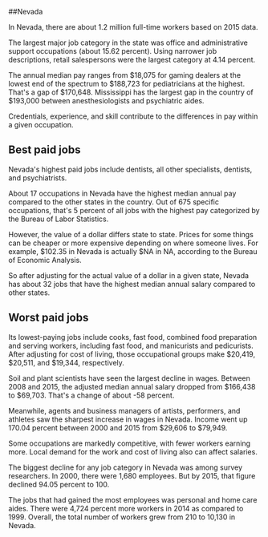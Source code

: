 

##Nevada

In Nevada, there are about 1.2 million full-time workers based on 2015 data.

The largest major job category in the state was <span class='occ_title_em state'>office and administrative support occupations</span> (about 15.62 percent). Using narrower job descriptions, <span class='occ_title_em state'>retail salespersons</span> were the largest category at 4.14 percent.
               
The annual median pay ranges from $18,075 for <span class='occ_title_em state'>gaming dealers</span> at the lowest end of the spectrum to  $188,723 for <span class='occ_title_em state'>pediatricians</span> at the highest. That's a gap of $170,648. Mississippi has the largest gap in the country of $193,000 between <span class='occ_title_em state'>anesthesiologists and psychiatric aides</span>.
          
Credentials, experience, and skill contribute to the differences in pay within a given occupation.

## Best paid jobs
Nevada's highest paid jobs include <span class='occ_title_em state'>dentists, all other specialists, dentists</span>, and <span class='occ_title_em state'>psychiatrists</span>.
               
About 17 occupations in Nevada have the highest median annual pay compared to the other states in the country. Out of 675 specific occupations, that's 5 percent of all jobs with the highest pay categorized by the Bureau of Labor Statistics.
               
However, the value of a dollar differs state to state. Prices for some things can be cheaper or more expensive depending on where someone lives. For example, $102.35 in Nevada is actually $NA in NA, according to the Bureau of Economic Analysis.
               
So after adjusting for the actual value of a dollar in a given state, Nevada has about 32 jobs that have the highest median annual salary compared to other states.
               
## Worst paid jobs

Its lowest-paying jobs include <span class='occ_title_em state'>cooks, fast food</span>, <span class='occ_title_em state'>combined food preparation and serving workers, including fast food</span>, and <span class='occ_title_em state'>manicurists and pedicurists</span>. After adjusting for cost of living, those occupational groups make $20,419,  $20,511, and  $19,344, respectively.
               
<span class='occ_title_em state'>Soil and plant scientists</span> have seen the largest decline in wages. Between 2008 and 2015, the adjusted median annual salary dropped from $166,438 to $69,703. That's a change of about -58 percent.
               
Meanwhile, <span class='occ_title_em state'>agents and business managers of artists, performers, and athletes</span> saw the sharpest increase in wages in Nevada. Income went up 170.04 percent between 2000 and 2015 from $29,606 to $79,949.

Some occupations are markedly competitive, with fewer workers earning more. Local demand for the work and cost of living also can affect salaries.

            
The biggest decline for any job category in Nevada was among <span class='occ_title_em state'>survey researchers</span>. In 2000, there were 1,680 employees. But by 2015, that figure declined 94.05 percent to 100. 
               
The jobs that had gained the most employees was personal and home care aides. There were 4,724 percent more workers in 2014 as compared to 1999. Overall, the total number of workers grew from 210 to 10,130 in Nevada.
